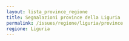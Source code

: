 ```yaml
---
layout: lista_province_regione
title: Segnalazioni province della Liguria
permalink: /issues/regione/liguria/province
regione: Liguria
---
```


